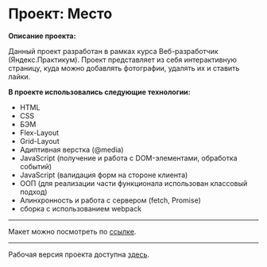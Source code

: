 # Проект: Место

**Описание проекта:**

Данный проект разработан в рамках курса Веб-разработчик (Яндекс.Практикум).
Проект представляет из себя интерактивную страницу, куда можно добавлять фотографии, удалять их и ставить лайки.

**В проекте использовались следующие технологии:**

* HTML
* CSS
* БЭМ
* Flex-Layout
* Grid-Layout
* Адиптивная верстка (@media)
* JavaScript (получение и работа с DOM-элементами, обработка событий)
* JavaScript (валидация форм на стороне клиента)
* ООП (для реализации части функционала использован классовый подход)
* Алинхронность и работа с сервером (fetch, Promise)
* сборка с использованием webpack

____
Макет можно посмотреть по [ссылке](https://www.figma.com/file/2cn9N9jSkmxD84oJik7xL7/JavaScript.-Sprint-4?node-id=0%3A1).

____
Рабочая версия проекта доступна [здесь](https://evgenytomson.github.io/mesto/).
